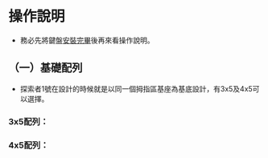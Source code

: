 # 操作說明

- 務必先將鍵盤[安裝完畢](guide.md)後再來看操作說明。

## （一）基礎配列

- 探索者1號在設計的時候就是以同一個拇指區基座為基底設計，有3x5及4x5可以選擇。

### 3x5配列：



### 4x5配列：
  